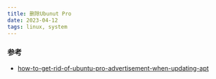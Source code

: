 ```yaml
---
title: 删除Ubunut Pro
date: 2023-04-12
tags: linux, system
---
```


### 参考
- [how-to-get-rid-of-ubuntu-pro-advertisement-when-updating-apt](https://askubuntu.com/questions/1434512/how-to-get-rid-of-ubuntu-pro-advertisement-when-updating-apt)